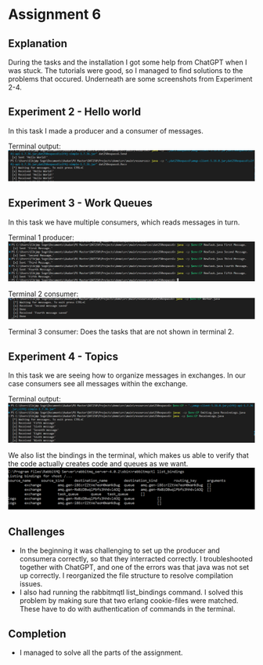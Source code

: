 # Assignment 6

## Explanation 
During the tasks and the installation I got some help from ChatGPT when I was stuck. The tutorials were good, so I managed to find solutions to the problems that occured. Underneath are some screenshots from Experiment 2-4. 

## Experiment 2 - Hello world

In this task I made a producer and a consumer of messages. 

Terminal output:
![HelloWorld.png](Pictures/HelloWorld.png)

## Experiment 3 - Work Queues

In this task we have multiple consumers, which reads messages in turn. 

Terminal 1 producer:
![Messages.png](Pictures/Messages.png)

Terminal 2 consumer:
![WorkersDoingTasksFinal.png](Pictures/WorkersDoingTasksFinal.png)

Terminal 3 consumer: Does the tasks that are not shown in terminal 2.

## Experiment 4 - Topics

In this task we are seeing how to organize messages in exchanges. In our case consumers see all messages within the exchange.

Terminal output:
![LogScreenshot.png](Pictures/LogScreenshot.png)

We also list the bindings in the terminal, which makes us able to verify that the code actually creates code and queues as we want.
![list_queuesCommand.png](Pictures/list_queuesCommand.png)


## Challenges
* In the beginning it was challenging to set up the producer and consumera correctly, so that they interracted correctly. I troubleshooted together with ChatGPT, and one of the errors was that java was not set up correctly. I reorganized the file structure to resolve compilation issues. 
* I also had running the rabbitmqtl list_bindings command. I solved this problem by making sure that two erlang cookie-files were matched. These have to do with authentication of commands in the terminal.

## Completion
* I managed to solve all the parts of the assignment.